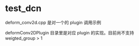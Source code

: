 # test_dcn

deform_conv2d.cpp 是对一个的 plugin 调用示例

deformConv2DPlugin 目录里是对应 plugin 的实现。目前尚不支持 weigted_group > 1
